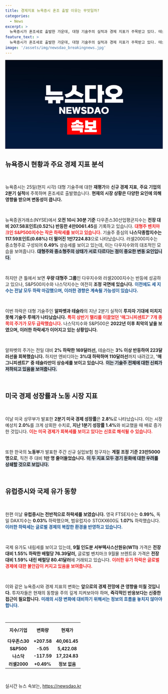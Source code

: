 ```yaml
---
title: 경제지표 뉴욕증시 혼조 출발 이유는 무엇일까?
categories:
  - News
excerpt: >
  뉴욕증시가 혼조세로 출발한 가운데, 대형 기술주의 실적과 경제 지표가 주목받고 있다. 테슬라만 상승하며 매그니피센트7은 고전을 면치 못하고, 경제 성장률은 시장 예상을 웃돌았다. 클릭해 자세한 내용을 확인하세요!
feature_text: >
  뉴욕증시가 혼조세로 출발한 가운데, 대형 기술주의 실적과 경제 지표가 주목받고 있다. 테슬라만 상승하며 매그니피센트7은 고전을 면치 못하고, 경제 성장률은 시장 예상을 웃돌았다. 클릭해 자세한 내용을 확인하세요!
image: '/assets/img/newsdao_breakingnews.jpg'
---
```


<p><img src="/assets/img/newsdao_breakingnews.jpg" alt="ranknews 속보" /></p>

<h2 data-ke-size="size26">뉴욕증시 현황과 주요 경제 지표 분석</h2>

<p data-ke-size="size16">&nbsp;</p>

<p>뉴욕증시는 25일(현지 시각) 대형 기술주에 대한 <strong>재평가</strong>와 <strong>신규 경제 지표</strong>, <strong>주요 기업의 2분기 실적</strong>에 주목하며 혼조세로 출발했습니다. <strong>현재의 시장 상황은 다양한 요인에 의해 영향을 받으며 변동성이 큽니다.</strong>  </p>

<p data-ke-size="size16">&nbsp;</p>

<p>뉴욕증권거래소(NYSE)에서 <strong>오전 10시 30분 기준</strong> 다우존스30산업평균지수는 <strong>전장 대비 207.58포인트(0.52%) 반등한 4만0061.45</strong>를 기록하고 있습니다. <b><span style="color: #ee2323;">대형주 벤치마크인 S&amp;P500지수는 작은 하락세를 보이고 있습니다.</span></b> 기술주 중심의 <strong>나스닥종합지수는 117.59포인트(0.68%) 더 떨어진 1만7224.83</strong>으로 나타났습니다. 러셀2000지수는 중소형주로 구성되어 <strong>0.49%</strong> 상승세를 보이고 있는데, 이는 다우지수와의 대조적인 모습을 보여줍니다. <b><span style="background-color: #21538527;">대형주와 중소형주의 상태가 서로 다르다는 점이 중요한 변동 요인입니다.</span></b>  </p>

<p data-ke-size="size16">&nbsp;</p>

<p>하지만 큰 틀에서 보면 <strong>우량 대형주 그룹</strong>인 다우지수와 러셀2000지수는 반등에 성공하고 있으나, S&amp;P500지수와 나스닥지수는 여전히 <strong>조정 국면에 있습니다.</strong> <b><span style="color: #1a5490;">이전에도 세 지수는 전날 모두 하락 마감했으며, 이러한 경향은 계속될 가능성이 있습니다.</span></b>   </p>

<p data-ke-size="size16">&nbsp;</p>

<p>이번 하락은 대형 기술주인 <strong>알파벳과 테슬라</strong>의 지난 2분기 실적이 <strong>투자자 기대에 미치지 못해 기술주 투매가 나타났습니다.</strong> <b><span style="color: #ee2323;">특히 상반기 랠리를 이끌었던 '매그니피센트7' 7개 종목의 주가가 모두 급락했습니다.</span></b> 나스닥지수와 S&amp;P500은 <strong>2022년 이후 최악의 날을 보였으며, 이러한 하락세가 이어지고 있는 상황입니다.</strong>  </p>

<p data-ke-size="size16">&nbsp;</p>

<p>알파벳의 주가는 전일 대비 <strong>2% 하락한 169달러선,</strong> 테슬라는 <strong>3% 이상 반등하여 223달러선을 회복했습니다.</strong> 하지만 엔비디아는 <strong>3%대 하락하며 110달러선</strong>까지 내려갔고, <strong>'매그니피센트7' 중 테슬라만이 상승세를 보이고 있습니다.</strong> <b><span style="background-color: #21538527;">이는 기술주 전체에 대한 신뢰가 저하되고 있음을 보여줍니다.</span></b>  </p>

<p data-ke-size="size16">&nbsp;</p>

<h2 data-ke-size="size26">미국 경제 성장률과 노동 시장 지표</h2>

<p data-ke-size="size16">&nbsp;</p>

<p>이날 미국 상무부가 발표한 <strong>2분기 미국 경제 성장률</strong>은 <strong>2.8%</strong>로 나타났습니다. 이는 시장 예상치 <strong>2.0%</strong>를 크게 상회한 수치로, <strong>지난 1분기 성장률 1.4%</strong>와 비교했을 때 배로 증가한 것입니다. <b><span style="color: #ee2323;">이는 미국 경제가 회복세를 보이고 있다는 신호로 해석될 수 있습니다.</span></b>  </p>

<p data-ke-size="size16">&nbsp;</p>

<p>또한 한국의 <strong>노동부</strong>가 발표한 주간 신규 실업보험 청구자는 <strong>계절 조정 기준 23만5000명으로</strong>, 직전 주 대비 <strong>1만 명 줄어들었습니다.</strong> <b><span style="background-color: #21538527;">이 두 지표 모두 경기 둔화에 대한 우려를 상쇄할 것으로 보입니다.</span></b>  </p>

<p data-ke-size="size16">&nbsp;</p>

<h2 data-ke-size="size26">유럽증시와 국제 유가 동향</h2>

<p data-ke-size="size16">&nbsp;</p>

<p>한편 이날 <strong>유럽증시는 전반적으로 하락세를 보였습니다.</strong> 영국 FTSE지수는 <strong>0.99%</strong>, 독일 DAX지수는 <strong>0.03%</strong> 하락했으며, 범유럽지수 STOXX600도 <strong>1.07%</strong> 하락했습니다. <b><span style="color: #1a5490;">이러한 하락세는 글로벌 경제의 복잡한 환경을 반영하고 있습니다.</span></b>  </p>

<p data-ke-size="size16">&nbsp;</p>

<p>국제 유가도 내림세를 보이고 있는데, <strong>9월 인도분 서부텍사스산원유(WTI)</strong> 가격은 <strong>전장 대비 1.55% 하락한 배럴당 76.39달러,</strong> 글로벌 벤치마크 9월물 브렌트유 가격은 <strong>전장 대비 1.59% 내린 배럴당 80.41달러</strong>에 거래되고 있습니다. <b><span style="color: #ee2323;">이러한 유가 하락은 글로벌 경제에 대한 불안감이 커지고 있음을 보여줍니다.</span></b>  </p>

<p data-ke-size="size16">&nbsp;</p>

<p>이와 같은 뉴욕증시와 경제 지표의 변화는 <strong>앞으로의 경제 전망에 큰 영향을 미칠 것입니다.</strong> 투자자들은 현재의 동향을 주의 깊게 지켜보아야 하며, <strong>즉각적인 반응보다는 신중한 접근이 필요합니다.</strong> <b><span style="color: #1a5490;">미래의 시장 변화에 대비하기 위해서는 정보의 흐름을 놓치지 않아야 합니다.</span></b>  </p>

<p data-ke-size="size16">&nbsp;</p>

<table style="width: 100%; border-collapse: collapse;">
    <tr>
        <th style="text-align: center; height: 40px;"><b>지수/기업</b></th>
        <th style="text-align: center; height: 40px;"><b>변화량</b></th>
        <th style="text-align: center; height: 40px;"><b>현재가</b></th>
    </tr>
    <tr>
        <td style="text-align: center; height: 17px;"><b>다우존스30</b></td>
        <td style="text-align: center; height: 17px;"><b>+207.58</b></td>
        <td style="text-align: center; height: 17px;"><b>40,061.45</b></td>
    </tr>
    <tr>
        <td style="text-align: center; height: 17px;"><b>S&P500</b></td>
        <td style="text-align: center; height: 17px;"><b>-5.05</b></td>
        <td style="text-align: center; height: 17px;"><b>5,422.08</b></td>
    </tr>
    <tr>
        <td style="text-align: center; height: 17px;"><b>나스닥</b></td>
        <td style="text-align: center; height: 17px;"><b>-117.59</b></td>
        <td style="text-align: center; height: 17px;"><b>17,224.83</b></td>
    </tr>
    <tr>
        <td style="text-align: center; height: 17px;"><b>러셀2000</b></td>
        <td style="text-align: center; height: 17px;"><b>+0.49%</b></td>
        <td style="text-align: center; height: 17px;"><b>정보 없음</b></td>
    </tr>
</table>

<p data-ke-size="size16">&nbsp;</p>
실시간 뉴스 속보는, <a href="https://newsdao.kr" rel="dofollow">https://newsdao.kr</a>


